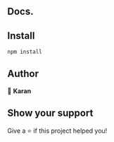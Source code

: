 ## Docs.

## Install

```sh
npm install
```

## Author

👤 **Karan**

## Show your support

Give a ⭐️ if this project helped you!
